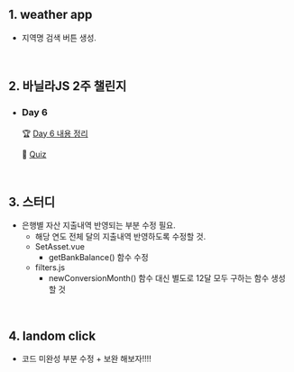 ## 1. weather app
- 지역명 검색 버튼 생성.

<br/>

## 2. 바닐라JS 2주 챌린지
- ### Day 6  

  🏆 [Day 6 내용 정리](https://github.com/EunJaePark/JSstudy/blob/main/vanillaJS_Challenge/Day6.md)   
  
  📝 [Quiz](https://github.com/EunJaePark/JSstudy/tree/main/vanillaJS_Challenge/Quiz/Day6)    

<br/>

## 3. 스터디
- 은행별 자산 지출내역 반영되는 부분 수정 필요.
  - 해당 연도 전체 달의 지출내역 반영하도록 수정할 것.
  - SetAsset.vue
    - getBankBalance() 함수 수정
  - filters.js
    - newConversionMonth() 함수 대신 별도로 12달 모두 구하는 함수 생성할 것

<br/>

## 4. landom click
- 코드 미완성 부분 수정 + 보완 해보자!!!!
